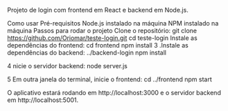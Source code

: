 Projeto de login com frontend em React e backend em Node.js.

Como usar
Pré-requisitos
Node.js instalado na máquina
NPM instalado na máquina
Passos para rodar o projeto
Clone o repositório:
git clone https://github.com/Oriomar/teste-login.git
cd teste-login
Instale as dependências do frontend: cd frontend npm install
3 .Instale as dependências do backend: ../backend-login npm install

4 nicie o servidor backend: node server.js

5 Em outra janela do terminal, inicie o frontend: cd ../frontend npm start

O aplicativo estará rodando em http://localhost:3000 e o servidor backend em http://localhost:5001.
